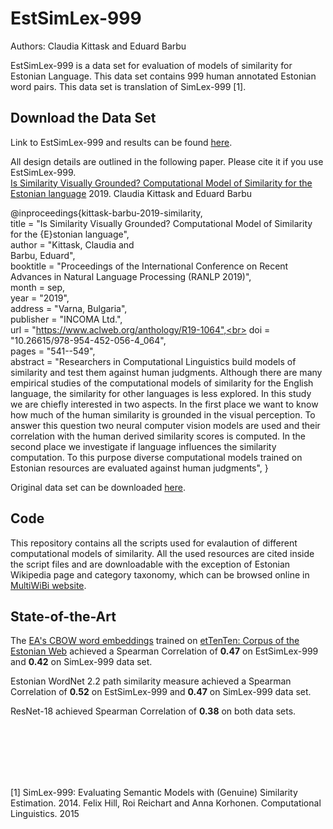 # EstSimLex-999

Authors: Claudia Kittask and Eduard Barbu


EstSimLex-999 is a data set for evaluation of models of similarity for Estonian Language. This data set contains 999 human annotated Estonian word pairs. This data set is translation of SimLex-999 [1]. 

## Download the Data Set

Link to EstSimLex-999 and results can be found [here](https://docs.google.com/spreadsheets/d/12IWabZzPIn0QvetZJvxAshZPX_g0fhoLh1g6OYYSZ0E/edit#gid=0). 

All design details are outlined in the following paper. Please cite it if you use EstSimLex-999. 
<br>
[Is Similarity Visually Grounded? Computational Model of Similarity for the Estonian language](https://www.aclweb.org/anthology/R19-1064/) 2019. Claudia Kittask and Eduard Barbu

@inproceedings{kittask-barbu-2019-similarity,<br>
    title = "Is Similarity Visually Grounded? Computational Model of Similarity for the {E}stonian language",<br>
    author = "Kittask, Claudia  and <br>
      Barbu, Eduard", <br>
    booktitle = "Proceedings of the International Conference on Recent Advances in Natural Language Processing (RANLP 2019)",<br>
    month = sep,<br>
    year = "2019",<br>
    address = "Varna, Bulgaria",<br>
    publisher = "INCOMA Ltd.",<br>
    url = "https://www.aclweb.org/anthology/R19-1064",<br>
    doi = "10.26615/978-954-452-056-4_064",<br>
    pages = "541--549",<br>
    abstract = "Researchers in Computational Linguistics build models of similarity and test them against human judgments. Although there are many empirical studies of the computational models of similarity for the English language, the similarity for other languages is less explored. In this study we are chiefly interested in two aspects. In the first place we want to know how much of the human similarity is grounded in the visual perception. To answer this question two neural computer vision models are used and their correlation with the human derived similarity scores is computed. In the second place we investigate if language influences the similarity computation. To this purpose diverse computational models trained on Estonian resources are evaluated against human judgments",
}<br>

Original data set can be downloaded [here](https://fh295.github.io/simlex.html). 

## Code 

This repository contains all the scripts used for evalaution of different computational models of similarity. All the used resources are cited inside the script files and are downloadable with the exception of Estonian Wikipedia page and category taxonomy, which can be browsed online in [MultiWiBi website](http://wibitaxonomy.org/).

## State-of-the-Art 

The [EA's CBOW word embeddings](http://datadoi.ut.ee/handle/33/91) trained on [etTenTen: Corpus of the Estonian Web](https://doi.org/10.15155/1-00-0000-0000-0000-0012el) achieved a Spearman Correlation of **0.47** on EstSimLex-999 and **0.42** on SimLex-999 data set. 

Estonian WordNet 2.2 path similarity measure achieved a Spearman Correlation of **0.52** on EstSimLex-999 and **0.47** on SimLex-999 data set. 

ResNet-18 achieved Spearman Correlation of **0.38** on both data sets. 

<br>
<br>
<br>
<br>
<br>

[1] SimLex-999: Evaluating Semantic Models with (Genuine) Similarity Estimation. 2014. Felix Hill, Roi Reichart and Anna Korhonen. Computational Linguistics. 2015

